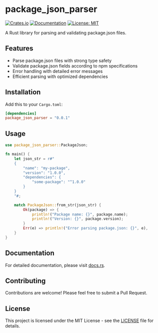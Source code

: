 # package_json_parser

[![Crates.io](https://img.shields.io/crates/v/package_json_parser.svg)](https://crates.io/crates/package_json_parser)
[![Documentation](https://docs.rs/package_json_parser/badge.svg)](https://docs.rs/package_json_parser)
[![License: MIT](https://img.shields.io/badge/License-MIT-yellow.svg)](https://opensource.org/licenses/MIT)

A Rust library for parsing and validating package.json files.

## Features

- Parse package.json files with strong type safety
- Validate package.json fields according to npm specifications
- Error handling with detailed error messages
- Efficient parsing with optimized dependencies

## Installation

Add this to your `Cargo.toml`:

```toml
[dependencies]
package_json_parser = "0.0.1"
```

## Usage

```rust
use package_json_parser::PackageJson;

fn main() {
    let json_str = r#"
    {
        "name": "my-package",
        "version": "1.0.0",
        "dependencies": {
            "some-package": "^1.0.0"
        }
    }
    "#;

    match PackageJson::from_str(json_str) {
        Ok(package) => {
            println!("Package name: {}", package.name);
            println!("Version: {}", package.version);
        }
        Err(e) => println!("Error parsing package.json: {}", e),
    }
}
```

## Documentation

For detailed documentation, please visit [docs.rs](https://docs.rs/package_json_parser).

## Contributing

Contributions are welcome! Please feel free to submit a Pull Request.

## License

This project is licensed under the MIT License - see the [LICENSE](LICENSE) file for details. 